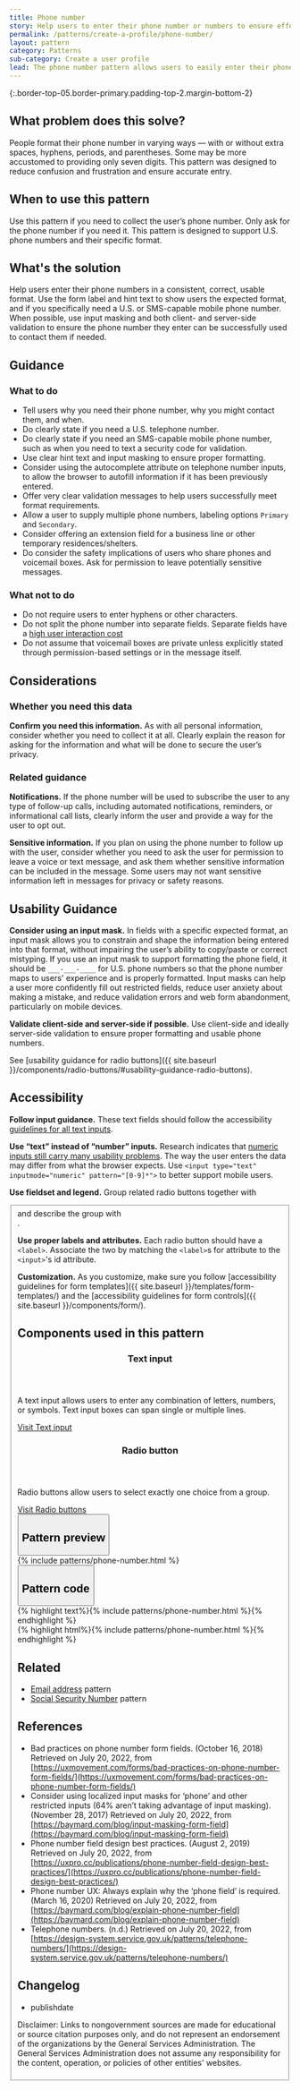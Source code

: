 ```yaml
---
title: Phone number
story: Help users to enter their phone number or numbers to ensure effective communication
permalink: /patterns/create-a-profile/phone-number/
layout: pattern
category: Patterns
sub-category: Create a user profile
lead: The phone number pattern allows users to easily enter their phone number and ensures the phone number is properly formatted.
---
```

<div></div>

{:.border-top-05.border-primary.padding-top-2.margin-bottom-2}

## What problem does this solve?
People format their phone number in varying ways &#8212; with or without extra spaces, hyphens, periods, and parentheses. Some may be more accustomed to providing only seven digits. This pattern was designed to reduce confusion and frustration and ensure accurate entry.

## When to use this pattern 
Use this pattern if you need to collect the user’s phone number. Only ask for the phone number if you need it. This pattern is designed to support U.S. phone numbers and their specific format.

## What's the solution
Help users enter their phone numbers in a consistent, correct, usable format. Use the form label and hint text to show users the expected format, and if you specifically need a U.S. or SMS-capable mobile phone number. When possible, use input masking and both client- and server-side validation to ensure the phone number they enter can be successfully used to contact them if needed.

## Guidance

<div class="grid-row grid-gap-3">
  <div class="tablet:grid-col-5">
    <div class="do-dont">
      <div class="do-dont__do">
      <h3 class="do-dont__heading">What to do</h3>
        <div class="do-dont__content">
          <ul>
            <li>Tell users why you need their phone number, why you might contact them, and when.</li>
            <li>Do clearly state if you need a U.S. telephone number.</li>
            <li>Do clearly state if you need an SMS-capable mobile phone number, such as when you need to text a security code for validation.</li>
            <li>Use clear hint text and input masking to ensure proper formatting.</li>
            <li>Consider using the autocomplete attribute on telephone number inputs, to allow the browser to autofill information if it has been previously entered.</li>
            <li>Offer very clear validation messages to help users successfully meet format requirements.</li>
            <li>Allow a user to supply multiple phone numbers, labeling options <code>Primary</code> and <code>Secondary</code>.</li>
            <li>Consider offering an extension field for a business line or other temporary residences/shelters.</li>
            <li>Do consider the safety implications of users who share phones and voicemail boxes. Ask for permission to leave potentially sensitive messages.</li>
          </ul> 
        </div>
      </div>
    </div>
  </div>
  <div class="tablet:grid-col-5">
    <div class="do-dont__dont">
    <h3 class="do-dont__heading">What not to do</h3>
      <div class="do-dont__content">
          <ul>
            <li>Do not require users to enter hyphens or other characters.</li>
            <li>Do not split the phone number into separate fields. Separate fields have a <a href="https://uxpro.cc/publications/phone-number-field-design-best-practices/">high user interaction cost</a></li>
            <li>Do not assume that voicemail boxes are private unless explicitly stated through permission-based settings or in the message itself.</li>
          </ul>
      </div>
    </div>
  </div>
</div>

## Considerations
### Whether you need this data
<strong>Confirm you need this information.</strong> As with all personal information, consider whether you need to collect it at all. Clearly explain the reason for asking for the information and what will be done to secure the user’s privacy. 

### Related guidance
<strong>Notifications.</strong> If the phone number will be used to subscribe the user to any type of follow-up calls, including automated notifications, reminders, or informational call lists, clearly inform the user and provide a way for the user to opt out.

<strong>Sensitive information.</strong> If you plan on using the phone number to follow up with the user, consider whether you need to ask the user for permission to leave a voice or text message, and ask them whether sensitive information can be included in the message. Some users may not want sensitive information left in messages for privacy or safety reasons.

## Usability Guidance
<strong>Consider using an input mask.</strong> In fields with a specific expected format, an input mask allows you to constrain and shape the information being entered into that format, without impairing the user’s ability to copy/paste or correct mistyping. If you use an input mask to support formatting the phone field, it should be `___-___-____` for U.S. phone numbers so that the phone number maps to users' experience and is properly formatted. Input masks can help a user more confidently fill out restricted fields, reduce user anxiety about making a mistake, and reduce validation errors and web form abandonment, particularly on mobile devices.

<strong>Validate client-side and server-side if possible.</strong> Use client-side and ideally server-side validation to ensure proper formatting and usable phone numbers.

See [usability guidance for radio buttons]({{ site.baseurl }}/components/radio-buttons/#usability-guidance-radio-buttons). 


## Accessibility 
<strong>Follow input guidance.</strong> These text fields should follow the accessibility  <a href="{{ site.baseurl }}/components/text-input/">guidelines for all text inputs</a>. 

<strong>Use “text” instead of “number” inputs.</strong> Research indicates that <a href="https://technology.blog.gov.uk/2020/02/24/why-the-gov-uk-design-system-team-changed-the-input-type-for-numbers/">numeric inputs still carry many usability problems</a>. The way the user enters the data may differ from what the browser expects. Use `<input type="text" inputmode="numeric" pattern="[0-9]*">` to better support mobile users. 

<strong>Use fieldset and legend.</strong> Group related radio buttons together with <code><fieldset></code> and describe the group with <code><legend></code>.

<strong>Use proper labels and attributes.</strong> Each radio button should have a `<label>`. Associate the two by matching the `<label>`s for attribute to the `<input>`'s id attribute.


<strong>Customization.</strong> As you customize, make sure you follow [accessibility guidelines for form templates]({{ site.baseurl }}/templates/form-templates/) and the [accessibility guidelines for form controls]({{ site.baseurl }}/components/form/).


## Components used in this pattern

<div class="usa-card-group flex-row margin-top-2">
  <div
  class="usa-card site-component-card grid-col-4 tablet:grid-col-4 margin-bottom-2"
  role="region"
  aria-atomic="true"
  aria-label="Visit text input component"
  data-meta="Visit text input component">
    <div class="usa-card__container">
      <header class="usa-card__header">
        <h3 class="usa-card__heading font-lang-lg">Text input</h3>
      </header>
      <div class="usa-card__body font-lang-sm">
        <p>A text input allows users to enter any combination of letters, numbers, or symbols. Text input boxes can span single or multiple lines.</p>
        <a href="{{ site.baseurl }}/components/text-input/">Visit Text input</a>
      </div>
    </div>
  </div>
  <div
  class="usa-card site-component-card grid-col-4 tablet:grid-col-4 margin-bottom-2"
  role="region"
  aria-atomic="true"
  aria-label="Visit radio button component"
  data-meta="Visit Toggle">
    <div class="usa-card__container">
      <header class="usa-card__header">
        <h3 class="usa-card__heading font-lang-lg">Radio button</h3>
      </header>
      <div class="usa-card__body font-lang-sm">
        <p>Radio buttons allow users to select exactly one choice from a group.</p>
        <a href="{{ site.baseurl }}/components/radio-buttons/">Visit Radio buttons</a>
      </div>
    </div>
  </div>
</div>  

<div class="usa-accordion usa-accordion--bordered site-accordion-code site-component-preview">
  <button class="usa-accordion__button" aria-controls="accordion-preview" aria-expanded="true"><h2 id="pattern-preview">Pattern preview</h2></button>
  <div id="accordion-preview" class="usa-accordion__content">
    {% include patterns/phone-number.html %}
  </div>
</div>
<div class="usa-accordion usa-accordion--bordered site-accordion-code site-component-preview">
  <button class="usa-accordion__button" aria-controls="accordion-code" aria-expanded="false"><h2 id="pattern-code">Pattern code</h2></button>
  <div id="accordion-code" class="usa-accordion__content highlight-code">
    <div class="usa-sr-only">
      {% highlight text%}{% include patterns/phone-number.html %}{% endhighlight %}
    </div>
    {% highlight html%}{% include patterns/phone-number.html %}{% endhighlight %}
  </div>
</div>

## Related
- <a href="{{ site.baseurl }}/patterns/create-a-profile/email-address/">Email address</a> pattern
- <a href="{{ site.baseurl }}/patterns/create-a-profile/social-security-number/">Social Security Number</a> pattern

## References
- Bad practices on phone number form fields. (October 16, 2018) Retrieved on July 20, 2022, from [https://uxmovement.com/forms/bad-practices-on-phone-number-form-fields/](https://uxmovement.com/forms/bad-practices-on-phone-number-form-fields/)
- Consider using localized input masks for ‘phone’ and other restricted inputs (64% aren’t taking advantage of input masking). (November 28, 2017) Retrieved on July 20, 2022, from [https://baymard.com/blog/input-masking-form-field](https://baymard.com/blog/input-masking-form-field) 
- Phone number field design best practices. (August 2, 2019) Retrieved on July 20, 2022, from [https://uxpro.cc/publications/phone-number-field-design-best-practices/](https://uxpro.cc/publications/phone-number-field-design-best-practices/)
- Phone number UX: Always explain why the ‘phone field’ is required. (March 16, 2020) Retrieved on July 20, 2022, from [https://baymard.com/blog/explain-phone-number-field](https://baymard.com/blog/explain-phone-number-field)
- Telephone numbers. (n.d.) Retrieved on July 20, 2022, from [https://design-system.service.gov.uk/patterns/telephone-numbers/](https://design-system.service.gov.uk/patterns/telephone-numbers/)

## Changelog
- publishdate

Disclaimer: Links to nongovernment sources are made for educational or source citation purposes only, and do not represent an endorsement of the organizations by the General Services Administration. The General Services Administration does not assume any responsibility for the content, operation, or policies of other entities' websites.